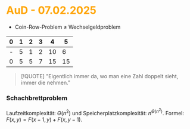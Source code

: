 # <font color = "orange">AuD - 07.02.2025</font>
- Coin-Row-Problem $\neq$  Wechselgeldproblem

| 0   | 1   | 2   | 3   | 4   | 5   |
| --- | --- | --- | --- | --- | --- |
| -   | 5   | 1   | 2   | 10  | 6   |
| 0   | 5   | 5   | 7   | 15  | 15  |
>[!QUOTE] "Eigentlich immer da, wo man eine Zahl doppelt sieht, immer die nehmen."

### Schachbrettproblem
Laufzeitkomplexität: $\Theta(n^2)$ und Speicherplatzkomplexität: $n^{\Theta(n^2)}$.
Formel: $F(x,y) = F(x-1,y)+F(x,y-1)$.

### 